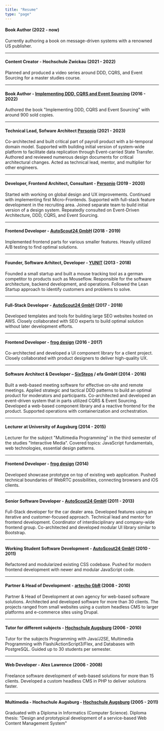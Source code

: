 ```yaml
---
title: "Resume"
type: "page"
---
```


#### Book Author (2022 - now)

Currently authoring a book on message-driven systems with a renowned US publisher.

<hr />

#### Content Creator - Hochschule Zwickau (2021 - 2022)

Planned and produced a video series around DDD, CQRS, and Event Sourcing for a master studies course.

<hr />

#### Book Author - [Implementing DDD, CQRS and Event Sourcing](https://leanpub.com/implementing-ddd-cqrs-and-event-sourcing) (2016 - 2022)

Authored the book "Implementing DDD, CQRS and Event Sourcing" with around 900 sold copies.

<hr />

#### Technical Lead, Sofware Architect [Personio](https://www.personio.de) (2021 - 2023)

Co-architected and built critical part of payroll product with a bi-temporal domain model.
Supported with building initial version of system-wide platform to facilitate data replication through Event-carried State Transfer.
Authored and reviewed numerous design documents for critical architectural changes.
Acted as technical lead, mentor, and multiplier for other engineers.

<hr />

#### Developer, Frontend Architect, Consultant - [Personio](https://www.personio.de) (2019 - 2020)

Started with working on global design and UX improvements.
Continued with implementing first Micro-Frontends.
Supported with full-stack feature development in the recruiting area.
Joined separate team to build initial version of a design system.
Repeatedly consulted on Event-Driven Architecture, DDD, CQRS, and Event Sourcing.

<hr />

#### Frontend Developer - [AutoScout24 GmbH](http://www.autoscout24.de) (2018 - 2019)

Implemented frontend parts for various smaller features.
Heavily utilized A/B testing to find optimal solutions.

<hr />

#### Founder, Software Arhitect, Developer - [YUNIT](http://www.yunit.org) (2013 - 2018)

Founded a small startup and built a mouse tracking tool as a german competitor to products such as Mouseflow.
Responsible for the software architecture, backend development, and operations.
Followed the Lean Startup approach to identify customers and problems to solve.

<hr />

#### Full-Stack Developer - [AutoScout24 GmbH](http://www.autoscout24.de) (2017 - 2018)

Developed templates and tools for building large SEO websites hosted on AWS.
Closely collaborated with SEO experts to build optimal solution without later development efforts.

<hr />

#### Frontend Developer - [frog design](http://www.frogdesign.com) (2016 - 2017)

Co-architected and developed a UI component library for a client project.
Closely collaborated with product designers to deliver high-quality UX.

<hr />

#### Software Architect & Developer – [SixSteps](http://sixsteps.com/) / efa GmbH (2014 - 2016)

Built a web-based meeting software for effective on-site and remote meetings.
Applied strategic and tactical DDD patterns to build an optimal product for moderators and participants.
Co-architected and developed an event-driven system that in parts utilized CQRS & Event Sourcing.
Developed a web-based component library and a reactive frontend for the product.
Supported operations with containerization and orchestration.

<hr />

#### Lecturer at University of Augsburg (2014 - 2015)

Lecturer for the subject "Multimedia Programming" in the third semester of the studies "Interactive Media". Covered topics: JavaScript fundamentals, web technologies, essential design patterns.

<hr />

#### Frontend Developer - [frog design](http://www.frogdesign.com) (2014)

Developed showcase prototype on top of existing web application.
Pushed technical boundaries of WebRTC possibilities, connecting browsers and iOS clients.

<hr />

#### Senior Software Developer - [AutoScout24 GmbH](http://www.autoscout24.de) (2011 - 2013)

Full-Stack developer for the car dealer area.
Developed features using an iterative and customer-focused approach.
Technical lead and mentor for frontend development.
Coordinator of interdisciplinary and company-wide frontend group.
Co-architected and developed modular UI library similar to Bootstrap.

<hr />

#### Working Student Software Development - [AutoScout24 GmbH](http://www.autoscout24.de) (2010 - 2011)

Refactored and modularized existing CSS codebase.
Pushed for modern frontend development with newer and modular JavaScript code.

<hr />

#### Partner & Head of Development - [artecho GbR](http://www.artecho.de) (2008 - 2010)

Partner & Head of Development at own agency for web-based software solutions.
Architected and developed software for more than 30 clients.
The projects ranged from small websites using a custom headless CMS to larger platforms and e-commerce sites using Drupal.

<hr />

#### Tutor for different subjects - [Hochschule Augsburg](http://www.hs-augsburg.de) (2006 - 2010)

Tutor for the subjects Programming with Java/J2SE, Multimedia Programming with Flash/ActionScript3/Flex, and Databases with PostgreSQL. Guided up to 30 students per semester.

<hr />

#### Web Developer - Alex Lawrence (2006 - 2008)

Freelance software development of web-based solutions for more than 15 clients.
Developed a custom headless CMS in PHP to deliver solutions faster.

<hr />

#### Multimedia - Hochschule Augsburg - [Hochschule Augsburg](http://www.hs-augsburg.de) (2005 - 2011)

Graduated with a Diploma in Informatics (Computer Science).
Diploma thesis: "Design and prototypical development of a service-based Web Content Management System"
